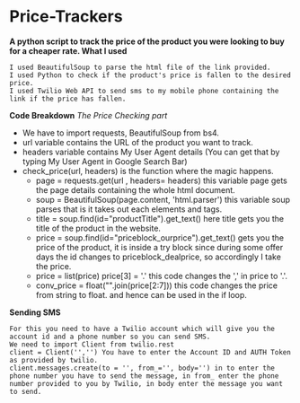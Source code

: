                                                    
                                                   
 # Price-Trackers 

**A python script to track the price of the product you were looking to buy for a cheaper rate.
What I used**

    I used BeautifulSoup to parse the html file of the link provided.
    I used Python to check if the product's price is fallen to the desired price.
    I used Twilio Web API to send sms to my mobile phone containing the link if the price has fallen.

**Code Breakdown**
*The Price Checking part*

  -  We have to import requests, BeautifulSoup from bs4.
  - url variable contains the URL of the product you want to track.
  -  headers variable contains My User Agent details (You can get that by typing My User Agent in Google Search Bar)
  - check_price(url, headers) is the function where the magic happens.
      -  page = requests.get(url , headers= headers) this variable page gets the page details containing the whole html document.
      -  soup = BeautifulSoup(page.content, 'html.parser') this variable soup parses that is it takes out each elements and tags.
      -  title = soup.find(id="productTitle").get_text() here title gets you the title of the product in the website.
      -  price = soup.find(id="priceblock_ourprice").get_text() gets you the price of the product, it is inside a try block since during some offer days the id changes to priceblock_dealprice, so accordingly I take the price.
      -  price = list(price) price[3] = '.' this code changes the ',' in price to '.'.
      -  conv_price = float("".join(price[2:7])) this code changes the price from string to float. and hence can be used in the if loop.

         

**Sending SMS**

    For this you need to have a Twilio account which will give you the account id and a phone number so you can send SMS.
    We need to import Client from twilio.rest
    client = Client('','') You have to enter the Account ID and AUTH Token as provided by twilio.
    client.messages.create(to = '', from_='', body='') in to enter the phone number you have to send the message, in from_ enter the phone number provided to you by Twilio, in body enter the message you want to send.
